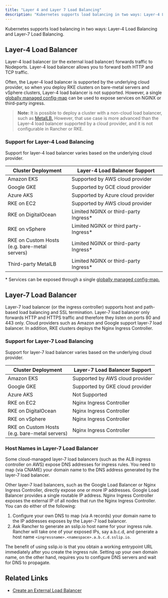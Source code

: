 ```yaml
---
title: "Layer 4 and Layer 7 Load Balancing"
description: "Kubernetes supports load balancing in two ways: Layer-4 Load Balancing and Layer-7 Load Balancing. Learn about the support for each way in different deployments"
---
```


<head>
  <link rel="canonical" href="https://ranchermanager.docs.rancher.com/how-to-guides/new-user-guides/kubernetes-resources-setup/load-balancer-and-ingress-controller/layer-4-and-layer-7-load-balancing"/>
</head>
Kubernetes supports load balancing in two ways: Layer-4 Load Balancing and Layer-7 Load Balancing.

## Layer-4 Load Balancer

Layer-4 load balancer (or the external load balancer) forwards traffic to Nodeports. Layer-4 load balancer allows you to forward both HTTP and TCP traffic.

Often, the Layer-4 load balancer is supported by the underlying cloud provider, so when you deploy RKE clusters on bare-metal servers and vSphere clusters, Layer-4 load balancer is not supported. However, a single [globally managed config-map](https://kubernetes.github.io/ingress-nginx/user-guide/exposing-tcp-udp-services/) can be used to expose services on NGINX or third-party ingress.

> **Note:** It is possible to deploy a cluster with a non-cloud load balancer, such as [MetalLB.](https://metallb.universe.tf/) However, that use case is more advanced than the Layer-4 load balancer supported by a cloud provider, and it is not configurable in Rancher or RKE.

### Support for Layer-4 Load Balancing

Support for layer-4 load balancer varies based on the underlying cloud provider.

Cluster Deployment                            | Layer-4 Load Balancer Support
----------------------------------------------|--------------------------------
Amazon EKS                | Supported by AWS cloud provider
Google GKE                   | Supported by GCE cloud provider
Azure AKS                       | Supported by Azure cloud provider
RKE on EC2                 | Supported by AWS cloud provider
RKE on DigitalOcean         | Limited NGINX or third-party Ingress*
RKE on vSphere           | Limited NGINX or third party-Ingress*
RKE on Custom Hosts<br/>(e.g. bare-metal servers) | Limited NGINX or third-party Ingress*
Third-party MetalLB | Limited NGINX or third-party Ingress*

\* Services can be exposed through a single [globally managed config-map.](https://kubernetes.github.io/ingress-nginx/user-guide/exposing-tcp-udp-services/)

## Layer-7 Load Balancer

Layer-7 load balancer (or the ingress controller) supports host and path-based load balancing and SSL termination. Layer-7 load balancer only forwards HTTP and HTTPS traffic and therefore they listen on ports 80 and 443 only. Cloud providers such as Amazon and Google support layer-7 load balancer. In addition, RKE clusters deploys the Nginx Ingress Controller.

### Support for Layer-7 Load Balancing

Support for layer-7 load balancer varies based on the underlying cloud provider.

Cluster Deployment                            | Layer-7 Load Balancer Support
----------------------------------------------|--------------------------------
Amazon EKS                                    | Supported by AWS cloud provider
Google GKE                                    | Supported by GKE cloud provider
Azure AKS                                     | Not Supported
RKE on EC2                                    | Nginx Ingress Controller
RKE on DigitalOcean                           | Nginx Ingress Controller
RKE on vSphere                                | Nginx Ingress Controller
RKE on Custom Hosts<br/>(e.g. bare-metal servers) | Nginx Ingress Controller

### Host Names in Layer-7 Load Balancer

Some cloud-managed layer-7 load balancers (such as the ALB ingress controller on AWS) expose DNS addresses for ingress rules. You need to map (via CNAME) your domain name to the DNS address generated by the layer-7 load balancer.

Other layer-7 load balancers, such as the Google Load Balancer or Nginx Ingress Controller, directly expose one or more IP addresses. Google Load Balancer provides a single routable IP address. Nginx Ingress Controller exposes the external IP of all nodes that run the Nginx Ingress Controller. You can do either of the following:

1.	Configure your own DNS to map (via A records) your domain name to the IP addresses exposes by the Layer-7 load balancer.
2.	Ask Rancher to generate an sslip.io host name for your ingress rule. Rancher will take one of your exposed IPs, say a.b.c.d, and generate a host name `<ingressname>.<namespace>.a.b.c.d.sslip.io`.

The benefit of using sslip.io is that you obtain a working entrypoint URL immediately after you create the ingress rule. Setting up your own domain name, on the other hand, requires you to configure DNS servers and wait for DNS to propagate.

## Related Links

- [Create an External Load Balancer](https://kubernetes.io/docs/tasks/access-application-cluster/create-external-load-balancer/)
